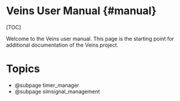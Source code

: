 # Veins User Manual {#manual}

[TOC]

Welcome to the Veins user manual.
This page is the starting point for additional documentation of the Veins project.

# Topics

* @subpage timer_manager
* @subpage simsignal_management
